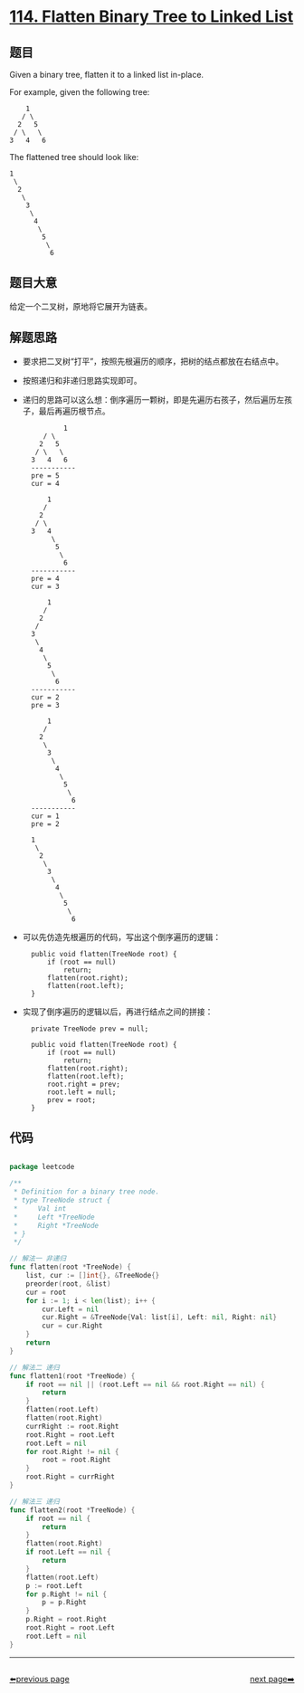 # [114. Flatten Binary Tree to Linked List](https://leetcode.com/problems/flatten-binary-tree-to-linked-list/)


## 题目

Given a binary tree, flatten it to a linked list in-place.

For example, given the following tree:

    	1
       / \
      2   5
     / \   \
    3   4   6

The flattened tree should look like:

    1
     \
      2
       \
        3
         \
          4
           \
            5
             \
              6

## 题目大意

给定一个二叉树，原地将它展开为链表。

## 解题思路

- 要求把二叉树“打平”，按照先根遍历的顺序，把树的结点都放在右结点中。
- 按照递归和非递归思路实现即可。
- 递归的思路可以这么想：倒序遍历一颗树，即是先遍历右孩子，然后遍历左孩子，最后再遍历根节点。

        		1
           / \
          2   5
         / \   \
        3   4   6
        -----------        
        pre = 5
        cur = 4
        
            1
           / 
          2   
         / \   
        3   4
             \
              5
               \
                6
        -----------        
        pre = 4
        cur = 3
        
            1
           / 
          2   
         /   
        3 
         \
          4
           \
            5
             \
              6
        -----------        
        cur = 2
        pre = 3
        
            1
           / 
          2   
           \
            3 
             \
              4
               \
                5
                 \
                  6
        -----------        
        cur = 1
        pre = 2
        
        1
         \
          2
           \
            3
             \
              4
               \
                5
                 \
                  6

- 可以先仿造先根遍历的代码，写出这个倒序遍历的逻辑：

        public void flatten(TreeNode root) {
            if (root == null)
                return;
            flatten(root.right);
            flatten(root.left);
        }

- 实现了倒序遍历的逻辑以后，再进行结点之间的拼接：

        private TreeNode prev = null;
        
        public void flatten(TreeNode root) {
            if (root == null)
                return;
            flatten(root.right);
            flatten(root.left);
            root.right = prev;
            root.left = null;
            prev = root;
        }


## 代码

```go

package leetcode

/**
 * Definition for a binary tree node.
 * type TreeNode struct {
 *     Val int
 *     Left *TreeNode
 *     Right *TreeNode
 * }
 */

// 解法一 非递归
func flatten(root *TreeNode) {
	list, cur := []int{}, &TreeNode{}
	preorder(root, &list)
	cur = root
	for i := 1; i < len(list); i++ {
		cur.Left = nil
		cur.Right = &TreeNode{Val: list[i], Left: nil, Right: nil}
		cur = cur.Right
	}
	return
}

// 解法二 递归
func flatten1(root *TreeNode) {
	if root == nil || (root.Left == nil && root.Right == nil) {
		return
	}
	flatten(root.Left)
	flatten(root.Right)
	currRight := root.Right
	root.Right = root.Left
	root.Left = nil
	for root.Right != nil {
		root = root.Right
	}
	root.Right = currRight
}

// 解法三 递归
func flatten2(root *TreeNode) {
	if root == nil {
		return
	}
	flatten(root.Right)
	if root.Left == nil {
		return
	}
	flatten(root.Left)
	p := root.Left
	for p.Right != nil {
		p = p.Right
	}
	p.Right = root.Right
	root.Right = root.Left
	root.Left = nil
}

```



----------------------------------------------
<div style="display: flex;justify-content: space-between;align-items: center;">
<p><a href="https://books.halfrost.com/leetcode/ChapterFour/0100~0199/0113.Path-Sum-II/">⬅️previous page</a></p>
<p><a href="https://books.halfrost.com/leetcode/ChapterFour/0100~0199/0115.Distinct-Subsequences/">next page➡️</a></p>
</div>
